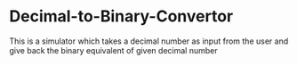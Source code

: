 # Decimal-to-Binary-Convertor
This is a simulator which takes a decimal number as input from the user and give back the binary equivalent of given decimal number
